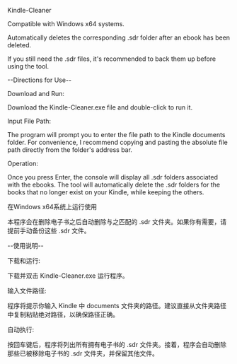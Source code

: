 Kindle-Cleaner

Compatible with Windows x64 systems.

Automatically deletes the corresponding .sdr folder after an ebook has been deleted.

If you still need the .sdr files, it's recommended to back them up before using the tool.



--Directions for Use--

Download and Run:

Download the Kindle-Cleaner.exe file and double-click to run it.

Input File Path:

The program will prompt you to enter the file path to the Kindle documents folder. For convenience, I recommend copying and pasting the absolute file path directly from the folder's address bar.

Operation:

Once you press Enter, the console will display all .sdr folders associated with the ebooks. The tool will automatically delete the .sdr folders for the books that no longer exist on your Kindle, while keeping the others.


在Windows x64系统上运行使用

本程序会在删除电子书之后自动删除与之匹配的 .sdr 文件夹。如果你有需要，请提前手动备份这些 .sdr 文件。

--使用说明--

下载和运行:

下载并双击 Kindle-Cleaner.exe 运行程序。

输入文件路径:

程序将提示你输入 Kindle 中 documents 文件夹的路径。建议直接从文件夹路径中复制粘贴绝对路径，以确保路径正确。

自动执行:

按回车键后，程序将列出所有拥有电子书的 .sdr 文件夹。接着，程序会自动删除那些已被移除电子书的 .sdr 文件夹，并保留其他文件。

